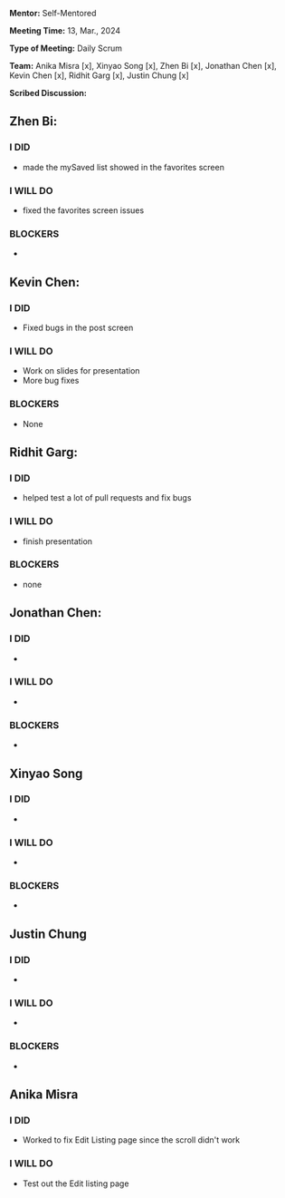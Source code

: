 **Mentor:** Self-Mentored

**Meeting Time:** 13, Mar., 2024

**Type of Meeting:** Daily Scrum

**Team:** Anika Misra [x], Xinyao Song [x], Zhen Bi [x], Jonathan Chen [x], Kevin Chen [x], Ridhit Garg [x], Justin Chung [x]

**Scribed Discussion:**

## **Zhen Bi:**  
### **I DID**  
- made the mySaved list showed in the favorites screen

### **I WILL DO**  
- fixed the favorites screen issues

### **BLOCKERS**  
- 

## **Kevin Chen:**  
### **I DID**  
- Fixed bugs in the post screen

### **I WILL DO**  
- Work on slides for presentation
- More bug fixes

### **BLOCKERS**  
- None

## **Ridhit Garg:**  
### **I DID**  
- helped test a lot of pull requests and fix bugs

### **I WILL DO**  
- finish presentation

### **BLOCKERS**  
- none

## **Jonathan Chen:**  
### **I DID**  
- 

### **I WILL DO**  
- 

### **BLOCKERS**  
- 

## **Xinyao Song**  
### **I DID**  
- 

### **I WILL DO**  
- 

### **BLOCKERS**  
-

## **Justin Chung**  
### **I DID**  
- 

### **I WILL DO**  
- 

### **BLOCKERS**  
-
## **Anika Misra**  
### **I DID**  
- Worked to fix Edit Listing page since the scroll didn't work

### **I WILL DO**  
- Test out the Edit listing page
